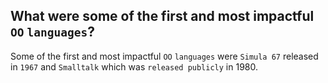 What were some of the first and most impactful `OO` `languages`?
---
Some of the first and most impactful `OO` `languages` were `Simula 67` released in `1967` and `Smalltalk` which was `released publicly` in 1980.